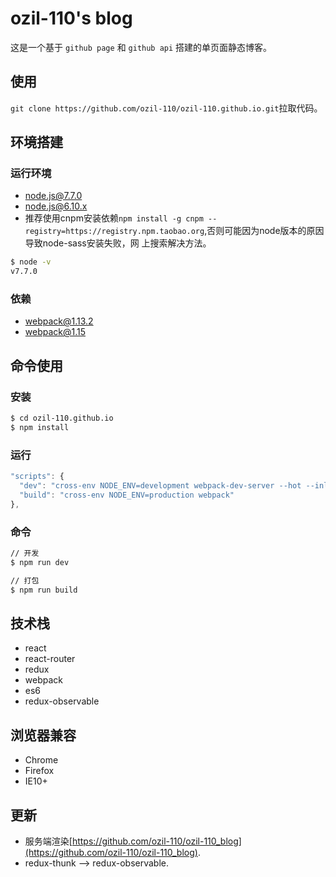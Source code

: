 # ozil-110's blog

这是一个基于 ``github page`` 和 ``github api`` 搭建的单页面静态博客。

## 使用

``git clone https://github.com/ozil-110/ozil-110.github.io.git``拉取代码。

## 环境搭建

### 运行环境

- [node.js@7.7.0](https://nodejs.org)
- node.js@6.10.x
- 推荐使用cnpm安装依赖``npm install -g cnpm --registry=https://registry.npm.taobao.org``,否则可能因为node版本的原因导致node-sass安装失败，网   上搜索解决方法。

```bash
$ node -v
v7.7.0
```
### 依赖

- webpack@1.13.2
- webpack@1.15


## 命令使用

### 安装

``` bash
$ cd ozil-110.github.io
$ npm install
```

### 运行

``` js
"scripts": {
  "dev": "cross-env NODE_ENV=development webpack-dev-server --hot --inline",
  "build": "cross-env NODE_ENV=production webpack"
},
```

### 命令

``` bash
// 开发
$ npm run dev

// 打包
$ npm run build
```

## 技术栈

- react
- react-router
- redux
- webpack
- es6
- redux-observable

## 浏览器兼容

- Chrome
- Firefox
- IE10+

## 更新

- 服务端渲染[https://github.com/ozil-110/ozil-110_blog](https://github.com/ozil-110/ozil-110_blog).
- redux-thunk --> redux-observable.

